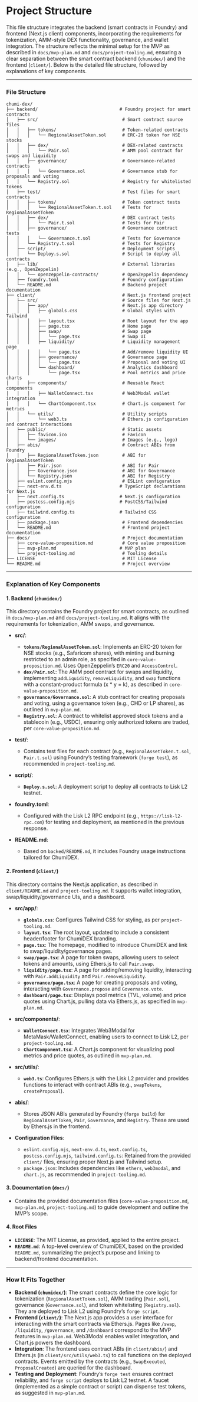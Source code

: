 # Project Structure

This file structure  integrates the backend (smart contracts in Foundry) and frontend (Next.js client) components, incorporating the requirements for tokenization, AMM-style DEX functionality, governance, and wallet integration. The structure reflects the minimal setup for the MVP as described in `docs/mvp-plan.md` and `docs/project-tooling.md`, ensuring a clear separation between the smart contract backend (`chumidex/`) and the frontend (`client/`). Below is the detailed file structure, followed by explanations of key components.

---

### File Structure

```
chumi-dex/
├── backend/                               # Foundry project for smart contracts
│   ├── src/                                # Smart contract source files
│   │   ├── tokens/                         # Token-related contracts
│   │   │   └── RegionalAssetToken.sol      # ERC-20 token for NSE stocks
│   │   ├── dex/                            # DEX-related contracts
│   │   │   └── Pair.sol                    # AMM pool contract for swaps and liquidity
│   │   ├── governance/                     # Governance-related contracts
│   │   │   └── Governance.sol              # Governance stub for proposals and voting
│   │   └── Registry.sol                    # Registry for whitelisted tokens
│   ├── test/                               # Test files for smart contracts
│   │   ├── tokens/                         # Token contract tests
│   │   │   └── RegionalAssetToken.t.sol    # Tests for RegionalAssetToken
│   │   ├── dex/                            # DEX contract tests
│   │   │   └── Pair.t.sol                  # Tests for Pair
│   │   ├── governance/                     # Governance contract tests
│   │   │   └── Governance.t.sol            # Tests for Governance
│   │   └── Registry.t.sol                  # Tests for Registry
│   ├── script/                             # Deployment scripts
│   │   └── Deploy.s.sol                    # Script to deploy all contracts
│   ├── lib/                                # External libraries (e.g., OpenZeppelin)
│   │   └── openzeppelin-contracts/         # OpenZeppelin dependency
│   ├── foundry.toml                        # Foundry configuration
│   └── README.md                           # Backend project documentation
├── client/                                 # Next.js frontend project
│   ├── src/                                # Source files for Next.js
│   │   ├── app/                            # Next.js app directory
│   │   │   ├── globals.css                 # Global styles with Tailwind
│   │   │   ├── layout.tsx                  # Root layout for the app
│   │   │   ├── page.tsx                    # Home page
│   │   │   ├── swap/                       # Swap page
│   │   │   │   └── page.tsx                # Swap UI
│   │   │   ├── liquidity/                  # Liquidity management page
│   │   │   │   └── page.tsx                # Add/remove liquidity UI
│   │   │   ├── governance/                 # Governance page
│   │   │   │   └── page.tsx                # Proposal and voting UI
│   │   │   └── dashboard/                  # Analytics dashboard
│   │   │       └── page.tsx                # Pool metrics and price charts
│   │   ├── components/                     # Reusable React components
│   │   │   ├── WalletConnect.tsx           # Web3Modal wallet integration
│   │   │   └── ChartComponent.tsx          # Chart.js component for metrics
│   │   └── utils/                          # Utility scripts
│   │       └── web3.ts                     # Ethers.js configuration and contract interactions
│   ├── public/                             # Static assets
│   │   ├── favicon.ico                     # Favicon
│   │   └── images/                         # Images (e.g., logo)
│   ├── abis/                               # Contract ABIs from Foundry
│   │   ├── RegionalAssetToken.json         # ABI for RegionalAssetToken
│   │   ├── Pair.json                       # ABI for Pair
│   │   ├── Governance.json                 # ABI for Governance
│   │   └── Registry.json                   # ABI for Registry
│   ├── eslint.config.mjs                   # ESLint configuration
│   ├── next-env.d.ts                      # TypeScript declarations for Next.js
│   ├── next.config.ts                     # Next.js configuration
│   ├── postcss.config.mjs                 # PostCSS/Tailwind configuration
│   ├── tailwind.config.ts                 # Tailwind CSS configuration
│   ├── package.json                        # Frontend dependencies
│   └── README.md                           # Frontend project documentation
├── docs/                                   # Project documentation
│   ├── core-value-proposition.md           # Core value proposition
│   ├── mvp-plan.md                        # MVP plan
│   └── project-tooling.md                  # Tooling details
├── LICENSE                                 # MIT License
└── README.md                               # Project overview
```

---

### Explanation of Key Components

#### 1. Backend (`chumidex/`)
This directory contains the Foundry project for smart contracts, as outlined in `docs/mvp-plan.md` and `docs/project-tooling.md`. It aligns with the requirements for tokenization, AMM swaps, and governance.

- **src/**:
  - **`tokens/RegionalAssetToken.sol`**: Implements an ERC-20 token for NSE stocks (e.g., Safaricom shares), with minting and burning restricted to an admin role, as specified in `core-value-proposition.md`. Uses OpenZeppelin’s `ERC20` and `AccessControl`.
  - **`dex/Pair.sol`**: The AMM pool contract for swaps and liquidity, implementing `addLiquidity`, `removeLiquidity`, and `swap` functions with a constant-product formula (x * y = k), as described in `core-value-proposition.md`.
  - **`governance/Governance.sol`**: A stub contract for creating proposals and voting, using a governance token (e.g., CHD or LP shares), as outlined in `mvp-plan.md`.
  - **`Registry.sol`**: A contract to whitelist approved stock tokens and a stablecoin (e.g., USDC), ensuring only authorized tokens are traded, per `core-value-proposition.md`.

- **test/**:
  - Contains test files for each contract (e.g., `RegionalAssetToken.t.sol`, `Pair.t.sol`) using Foundry’s testing framework (`forge test`), as recommended in `project-tooling.md`.

- **script/**:
  - **`Deploy.s.sol`**: A deployment script to deploy all contracts to Lisk L2 testnet.

- **foundry.toml**:
  - Configured with the Lisk L2 RPC endpoint (e.g., `https://lisk-l2-rpc.com`) for testing and deployment, as mentioned in the previous response.

- **README.md**:
  - Based on `backed/README.md`, it includes Foundry usage instructions tailored for ChumiDEX.

#### 2. Frontend (`client/`)
This directory contains the Next.js application, as described in `client/README.md` and `project-tooling.md`. It supports wallet integration, swap/liquidity/governance UIs, and a dashboard.

- **src/app/**:
  - **`globals.css`**: Configures Tailwind CSS for styling, as per `project-tooling.md`.
  - **`layout.tsx`**: The root layout, updated to include a consistent header/footer for ChumiDEX branding.
  - **`page.tsx`**: The homepage, modified to introduce ChumiDEX and link to swap/liquidity/governance pages.
  - **`swap/page.tsx`**: A page for token swaps, allowing users to select tokens and amounts, using Ethers.js to call `Pair.swap`.
  - **`liquidity/page.tsx`**: A page for adding/removing liquidity, interacting with `Pair.addLiquidity` and `Pair.removeLiquidity`.
  - **`governance/page.tsx`**: A page for creating proposals and voting, interacting with `Governance.propose` and `Governance.vote`.
  - **`dashboard/page.tsx`**: Displays pool metrics (TVL, volume) and price quotes using Chart.js, pulling data via Ethers.js, as specified in `mvp-plan.md`.

- **src/components/**:
  - **`WalletConnect.tsx`**: Integrates Web3Modal for MetaMask/WalletConnect, enabling users to connect to Lisk L2, per `project-tooling.md`.
  - **`ChartComponent.tsx`**: A Chart.js component for visualizing pool metrics and price quotes, as outlined in `mvp-plan.md`.

- **src/utils/**:
  - **`web3.ts`**: Configures Ethers.js with the Lisk L2 provider and provides functions to interact with contract ABIs (e.g., `swapTokens`, `createProposal`).

- **abis/**:
  - Stores JSON ABIs generated by Foundry (`forge build`) for `RegionalAssetToken`, `Pair`, `Governance`, and `Registry`. These are used by Ethers.js in the frontend.

- **Configuration Files**:
  - `eslint.config.mjs`, `next-env.d.ts`, `next.config.ts`, `postcss.config.mjs`, `tailwind.config.ts`: Retained from the provided `client/` files, ensuring proper Next.js and Tailwind setup.
  - `package.json`: Includes dependencies like `ethers`, `web3modal`, and `chart.js`, as recommended in `project-tooling.md`.

#### 3. Documentation (`docs/`)
- Contains the provided documentation files (`core-value-proposition.md`, `mvp-plan.md`, `project-tooling.md`) to guide development and outline the MVP’s scope.

#### 4. Root Files
- **`LICENSE`**: The MIT License, as provided, applied to the entire project.
- **`README.md`**: A top-level overview of ChumiDEX, based on the provided `README.md`, summarizing the project’s purpose and linking to backend/frontend documentation.

---

### How It Fits Together
- **Backend (`chumidex/`)**: The smart contracts define the core logic for tokenization (`RegionalAssetToken.sol`), AMM trading (`Pair.sol`), governance (`Governance.sol`), and token whitelisting (`Registry.sol`). They are deployed to Lisk L2 using Foundry’s `forge script`.
- **Frontend (`client/`)**: The Next.js app provides a user interface for interacting with the smart contracts via Ethers.js. Pages like `/swap`, `/liquidity`, `/governance`, and `/dashboard` correspond to the MVP features in `mvp-plan.md`. Web3Modal enables wallet integration, and Chart.js powers the dashboard.
- **Integration**: The frontend uses contract ABIs (in `client/abis/`) and Ethers.js (in `client/src/utils/web3.ts`) to call functions on the deployed contracts. Events emitted by the contracts (e.g., `SwapExecuted`, `ProposalCreated`) are queried for the dashboard.
- **Testing and Deployment**: Foundry’s `forge test` ensures contract reliability, and `forge script` deploys to Lisk L2 testnet. A faucet (implemented as a simple contract or script) can dispense test tokens, as suggested in `mvp-plan.md`.
